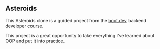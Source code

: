 ## Asteroids
This Asteroids clone is a guided project from the [boot.dev](https://www.boot.dev/courses/build-asteroids-python) backend developer course.

This project is a great opportunity to take everything I've learned about OOP and put it into practice.
